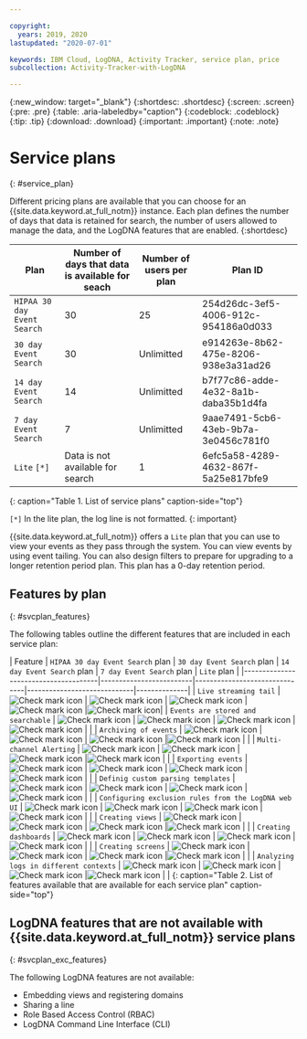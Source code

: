 ```yaml
---

copyright:
  years: 2019, 2020
lastupdated: "2020-07-01"

keywords: IBM Cloud, LogDNA, Activity Tracker, service plan, price
subcollection: Activity-Tracker-with-LogDNA

---
```


{:new_window: target="_blank"}
{:shortdesc: .shortdesc}
{:screen: .screen}
{:pre: .pre}
{:table: .aria-labeledby="caption"}
{:codeblock: .codeblock}
{:tip: .tip}
{:download: .download}
{:important: .important}
{:note: .note}

# Service plans
{: #service_plan}

Different pricing plans are available that you can choose for an {{site.data.keyword.at_full_notm}} instance. Each plan defines the number of days that data is retained for search, the number of users allowed to manage the data, and the LogDNA features that are enabled.
{:shortdesc}



| Plan                          | Number of days that data is available for seach | Number of users per plan | Plan ID |
|-------------------------------|-------------------------------------------------|--------------------------|---------|
| `HIPAA 30 day Event Search`   | 30                                              | 25                       | 254d26dc-3ef5-4006-912c-954186a0d033 |
| `30 day Event Search`         | 30                                              | Unlimitted               | e914263e-8b62-475e-8206-938e3a31ad26 |
| `14 day Event Search`         | 14                                              | Unlimitted               | b7f77c86-adde-4e32-8a1b-daba35b1d4fa |
| `7 day Event Search`          | 7                                               | Unlimitted               | 9aae7491-5cb6-43eb-9b7a-3e0456c781f0 |
| `Lite`   `[*]`                | Data is not available for search                | 1                        | 6efc5a58-4289-4632-867f-5a25e817bfe9 |
{: caption="Table 1. List of service plans" caption-side="top"} 

`[*]` In the lite plan, the log line is not formatted.
{: important}

{{site.data.keyword.at_full_notm}} offers a `Lite` plan that you can use to view your events as they pass through the system. You can view events by using event tailing. You can also design filters to prepare for upgrading to a longer retention period plan. This plan has a 0-day retention period.


## Features by plan
{: #svcplan_features}

The following tables outline the different features that are included in each service plan:

| Feature                              | `HIPAA 30 day Event Search` plan | `30 day Event Search` plan | `14 day Event Search` plan    | `7 day Event Search` plan     | `Lite` plan | 
|--------------------------------------|-------------------------|-------------------------------|-----------------------------|--------------|
| `Live streaming tail`                | ![Check mark icon](check.png "Check mark icon indicating correct usage") | ![Check mark icon](check.png "Check mark icon indicating correct usage") | ![Check mark icon](check.png "Check mark icon indicating correct usage") |![Check mark icon](check.png "Check mark icon indicating correct usage") |![Check mark icon](check.png "Check mark icon indicating correct usage")|
| `Events are stored and searchable`                | ![Check mark icon](check.png "Check mark icon indicating correct usage") | ![Check mark icon](check.png "Check mark icon indicating correct usage") | ![Check mark icon](check.png "Check mark icon indicating correct usage") |![Check mark icon](check.png "Check mark icon indicating correct usage") | |
| `Archiving of events`                             | ![Check mark icon](check.png "Check mark icon indicating correct usage") | ![Check mark icon](check.png "Check mark icon indicating correct usage") | ![Check mark icon](check.png "Check mark icon indicating correct usage") |![Check mark icon](check.png "Check mark icon indicating correct usage") | |
| `Multi-channel Alerting`                      | ![Check mark icon](check.png "Check mark icon indicating correct usage")  | ![Check mark icon](check.png "Check mark icon indicating correct usage") | ![Check mark icon](check.png "Check mark icon indicating correct usage") |![Check mark icon](check.png "Check mark icon indicating correct usage") | |
| `Exporting events`                              | ![Check mark icon](check.png "Check mark icon indicating correct usage") | ![Check mark icon](check.png "Check mark icon indicating correct usage") | ![Check mark icon](check.png "Check mark icon indicating correct usage") |![Check mark icon](check.png "Check mark icon indicating correct usage") | |
| `Definig custom parsing templates`              | ![Check mark icon](check.png "Check mark icon indicating correct usage") | ![Check mark icon](check.png "Check mark icon indicating correct usage") | ![Check mark icon](check.png "Check mark icon indicating correct usage") |![Check mark icon](check.png "Check mark icon indicating correct usage") | |
| `Configuring exclusion rules from the LogDNA web UI`   | ![Check mark icon](check.png "Check mark icon indicating correct usage") | ![Check mark icon](check.png "Check mark icon indicating correct usage") | ![Check mark icon](check.png "Check mark icon indicating correct usage") |![Check mark icon](check.png "Check mark icon indicating correct usage") | |
| `Creating views`               | ![Check mark icon](check.png "Check mark icon indicating correct usage") | ![Check mark icon](check.png "Check mark icon indicating correct usage") | ![Check mark icon](check.png "Check mark icon indicating correct usage") |![Check mark icon](check.png "Check mark icon indicating correct usage") | |
| `Creating dashboards`               | ![Check mark icon](check.png "Check mark icon indicating correct usage") | ![Check mark icon](check.png "Check mark icon indicating correct usage") | ![Check mark icon](check.png "Check mark icon indicating correct usage") |![Check mark icon](check.png "Check mark icon indicating correct usage") | |
| `Creating screens`               | ![Check mark icon](check.png "Check mark icon indicating correct usage") | ![Check mark icon](check.png "Check mark icon indicating correct usage") | ![Check mark icon](check.png "Check mark icon indicating correct usage") |![Check mark icon](check.png "Check mark icon indicating correct usage") | |
| `Analyzing logs in different contexts`       | ![Check mark icon](check.png "Check mark icon indicating correct usage") | ![Check mark icon](check.png "Check mark icon indicating correct usage") | ![Check mark icon](check.png "Check mark icon indicating correct usage") |![Check mark icon](check.png "Check mark icon indicating correct usage") | |
{: caption="Table 2. List of features available that are available for each service plan" caption-side="top"} 


## LogDNA features that are not available with {{site.data.keyword.at_full_notm}} service plans
{: #svcplan_exc_features}

The following LogDNA features are not available:
* Embedding views and registering domains
* Sharing a line 
* Role Based Access Control (RBAC)
* LogDNA Command Line Interface (CLI)

